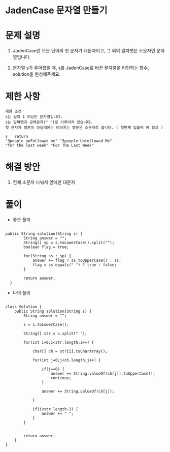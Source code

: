 # JadenCase 문자열 만들기

# 문제 설명

1. JadenCase란 모든 단어의 첫 문자가 대문자이고, 그 외의 알파벳은 소문자인 문자열입니다.

2. 문자열 s가 주어졌을 때, s를 JadenCase로 바꾼 문자열을 리턴하는 함수, solution을 완성해주세요.


# 제한 사항


```
제한 조건
s는 길이 1 이상인 문자열입니다.
s는 알파벳과 공백문자(" ")로 이루어져 있습니다.
첫 문자가 영문이 아닐때에는 이어지는 영문은 소문자로 씁니다. ( 첫번째 입출력 예 참고 )

s	return
"3people unFollowed me"	"3people Unfollowed Me"
"for the last week"	"For The Last Week"

```

# 해결 방안

1. 전체 소문자 나눠서 앞에만 대문자

# 풀이

- 좋은 풀이

```

public String solution(String s) {
        String answer = "";
        String[] sp = s.toLowerCase().split("");
        boolean flag = true;

        for(String ss : sp) {
            answer += flag ? ss.toUpperCase() : ss;
            flag = ss.equals(" ") ? true : false;
        }

        return answer;
  }

```

- 나의 풀이

```

class Solution {
    public String solution(String s) {
        String answer = "";
        
        s = s.toLowerCase();
        
        String[] str = s.split(" ");
        
        for(int i=0;i<str.length;i++) {
            
            char[] ch = str[i].toCharArray();
            
            for(int j=0;j<ch.length;j++) {
                
                if(j==0) {
                    answer += String.valueOf(ch[j]).toUpperCase();
                    continue;
                }
                
                answer += String.valueOf(ch[j]);
                
            }
            
            if(i<str.length-1) {
                answer += " ";   
            }
        }
        
        
        return answer;
    }
}

```